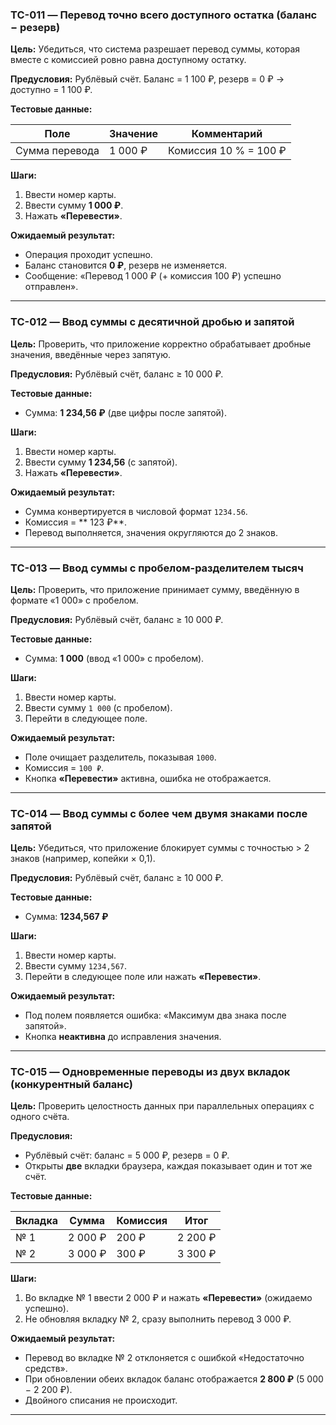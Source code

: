 ### TC-011 — Перевод **точно** всего доступного остатка (баланс − резерв)

**Цель:**
Убедиться, что система разрешает перевод суммы, которая вместе с комиссией ровно равна доступному остатку.

**Предусловия:**
Рублёвый счёт.
Баланс = 1 100 ₽, резерв = 0 ₽ → доступно = 1 100 ₽.

**Тестовые данные:**

| Поле           | Значение | Комментарий           |
| -------------- | -------- | --------------------- |
| Сумма перевода | 1 000 ₽  | Комиссия 10 % = 100 ₽ |

**Шаги:**

1. Ввести номер карты.
2. Ввести сумму **1 000 ₽**.
3. Нажать **«Перевести»**.

**Ожидаемый результат:**

* Операция проходит успешно.
* Баланс становится **0 ₽**, резерв не изменяется.
* Сообщение: «Перевод 1 000 ₽ (+ комиссия 100 ₽) успешно отправлен».

---

### TC-012 — Ввод суммы с десятичной дробью и запятой

**Цель:**
Проверить, что приложение корректно обрабатывает дробные значения, введённые через запятую.

**Предусловия:**
Рублёвый счёт, баланс ≥ 10 000 ₽.

**Тестовые данные:**

* Сумма: **1 234,56 ₽** (две цифры после запятой).

**Шаги:**

1. Ввести номер карты.
2. Ввести сумму **1 234,56** (с запятой).
3. Нажать **«Перевести»**.

**Ожидаемый результат:**

* Сумма конвертируется в числовой формат `1234.56`.
* Комиссия = ** 123 ₽**.
* Перевод выполняется, значения округляются до 2 знаков.

---

### TC-013 — Ввод суммы с пробелом-разделителем тысяч

**Цель:**
Проверить, что приложение принимает сумму, введённую в формате «1 000» с пробелом.

**Предусловия:**
Рублёвый счёт, баланс ≥ 10 000 ₽.

**Тестовые данные:**

* Сумма: **1 000** (ввод «1 000» с пробелом).

**Шаги:**

1. Ввести номер карты.
2. Ввести сумму `1 000` (с пробелом).
3. Перейти в следующее поле.

**Ожидаемый результат:**

* Поле очищает разделитель, показывая `1000`.
* Комиссия = `100 ₽`.
* Кнопка **«Перевести»** активна, ошибка не отображается.

---

### TC-014 — Ввод суммы с более чем двумя знаками после запятой

**Цель:**
Убедиться, что приложение блокирует суммы с точностью > 2 знаков (например, копейки × 0,1).

**Предусловия:**
Рублёвый счёт, баланс ≥ 10 000 ₽.

**Тестовые данные:**

* Сумма: **1234,567 ₽**

**Шаги:**

1. Ввести номер карты.
2. Ввести сумму `1234,567`.
3. Перейти в следующее поле или нажать **«Перевести»**.

**Ожидаемый результат:**

* Под полем появляется ошибка: «Максимум два знака после запятой».
* Кнопка **неактивна** до исправления значения.

---

### TC-015 — Одновременные переводы из двух вкладок (конкурентный баланс)

**Цель:**
Проверить целостность данных при параллельных операциях с одного счёта.

**Предусловия:**

* Рублёвый счёт: баланс = 5 000 ₽, резерв = 0 ₽.
* Открыты **две** вкладки браузера, каждая показывает один и тот же счёт.

**Тестовые данные:**

| Вкладка | Сумма   | Комиссия | Итог    |
| ------- | ------- | -------- | ------- |
| № 1     | 2 000 ₽ | 200 ₽    | 2 200 ₽ |
| № 2     | 3 000 ₽ | 300 ₽    | 3 300 ₽ |

**Шаги:**

1. Во вкладке № 1 ввести 2 000 ₽ и нажать **«Перевести»** (ожидаемо успешно).
2. Не обновляя вкладку № 2, сразу выполнить перевод 3 000 ₽.

**Ожидаемый результат:**

* Перевод во вкладке № 2 отклоняется с ошибкой «Недостаточно средств».
* При обновлении обеих вкладок баланс отображается **2 800 ₽** (5 000 − 2 200 ₽).
* Двойного списания не происходит.

---



